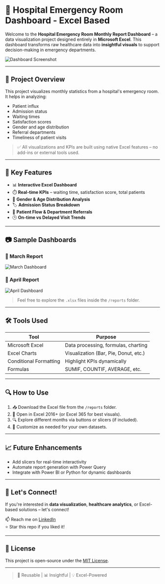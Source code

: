 # 🏥 Hospital Emergency Room Dashboard - Excel Based

Welcome to the **Hospital Emergency Room Monthly Report Dashboard** – a data visualization project designed entirely in **Microsoft Excel**. This dashboard transforms raw healthcare data into **insightful visuals** to support decision-making in emergency departments.

![Dashboard Screenshot](https://www.linkedin.com/posts/muhammad-daud-726b0a295_exceldashboard-dataanalytics-healthcaredata-activity-7358438010884902915-P46x?utm_source=social_share_send&utm_medium=member_desktop_web&rcm=ACoAAEeIm44BJTyW5Wf-3DngYjQl6jK7EzWVDSA)

---

## 📌 Project Overview

This project visualizes monthly statistics from a hospital's emergency room. It helps in analyzing:
- Patient influx
- Admission status
- Waiting times
- Satisfaction scores
- Gender and age distribution
- Referral departments
- Timeliness of patient visits

> ✅ All visualizations and KPIs are built using native Excel features – no add-ins or external tools used.

---

## 🎯 Key Features

- 📊 **Interactive Excel Dashboard**
- ⏱️ **Real-time KPIs** – waiting time, satisfaction score, total patients
- 👥 **Gender & Age Distribution Analysis**
- 🏷️ **Admission Status Breakdown**
- 🧭 **Patient Flow & Department Referrals**
- 🕒 **On-time vs Delayed Visit Trends**

---

## 📷 Sample Dashboards

### 📅 March Report  
![March Dashboard](https://www.linkedin.com/posts/muhammad-daud-726b0a295_exceldashboard-dataanalytics-healthcaredata-activity-7358438010884902915-P46x?utm_source=social_share_send&utm_medium=member_desktop_web&rcm=ACoAAEeIm44BJTyW5Wf-3DngYjQl6jK7EzWVDSA)

### 📅 April Report  
![April Dashboard](insert-image-url)

> Feel free to explore the `.xlsx` files inside the `/reports` folder.

---

## 🛠️ Tools Used

| Tool          | Purpose                  |
|---------------|---------------------------|
| Microsoft Excel | Data processing, formulas, charting |
| Excel Charts  | Visualization (Bar, Pie, Donut, etc.) |
| Conditional Formatting | Highlight KPIs dynamically |
| Formulas      | SUMIF, COUNTIF, AVERAGE, etc. |

---

## 🔍 How to Use

1. 📥 Download the Excel file from the `/reports` folder.
2. 📂 Open in Excel 2016+ (or Excel 365 for best visuals).
3. 🔍 Explore different months via buttons or slicers (if included).
4. 🎨 Customize as needed for your own datasets.

---

## 📈 Future Enhancements

- Add slicers for real-time interactivity
- Automate report generation with Power Query
- Integrate with Power BI or Python for dynamic dashboards

---

## 🤝 Let's Connect!

If you're interested in **data visualization**, **healthcare analytics**, or Excel-based solutions – let's connect!

📫 Reach me on [LinkedIn](https://www.linkedin.com/in/muhammad-daud-726b0a295/)  
⭐ Star this repo if you liked it!

---

## 📄 License

This project is open-source under the [MIT License](LICENSE).

---

> 🔁 Reusable | 📊 Insightful | 💡 Excel-Powered

